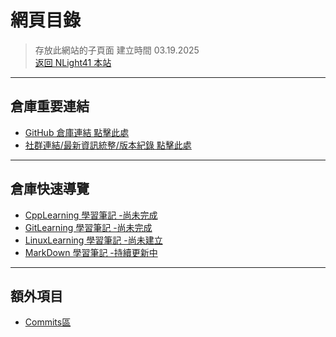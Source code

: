 # 網頁目錄
> 存放此網站的子頁面
> 建立時間 03.19.2025  
> [返回 NLight41 本站](https://nlight41.github.io/NLight41_LearningRepo/)  
  
---
## 倉庫重要連結
  
- [GitHub 倉庫連結 點擊此處](https://github.com/NLight41/NLight41_LearningRepo)  
- [社群連結/最新資訊統整/版本紀錄 點擊此處](https://nlight41.github.io/NLight41_LearningRepo/WebStorage/Update)  
  
---  
## 倉庫快速導覽
  
- [CppLearning 學習筆記 -尚未完成](https://nlight41.github.io/NLight41_LearningRepo/CppLearning/)  
- [GitLearning 學習筆記 -尚未完成](https://nlight41.github.io/NLight41_LearningRepo/GitLearning/)  
- [LinuxLearning 學習筆記 -尚未建立]()  
- [MarkDown 學習筆記 -持續更新中](https://nlight41.github.io/NLight41_LearningRepo/MarkDown)  
  
---
## 額外項目
  
- [Commits區](https://github.com/NLight41/NLight41_LearningRepo/commits/main)  



